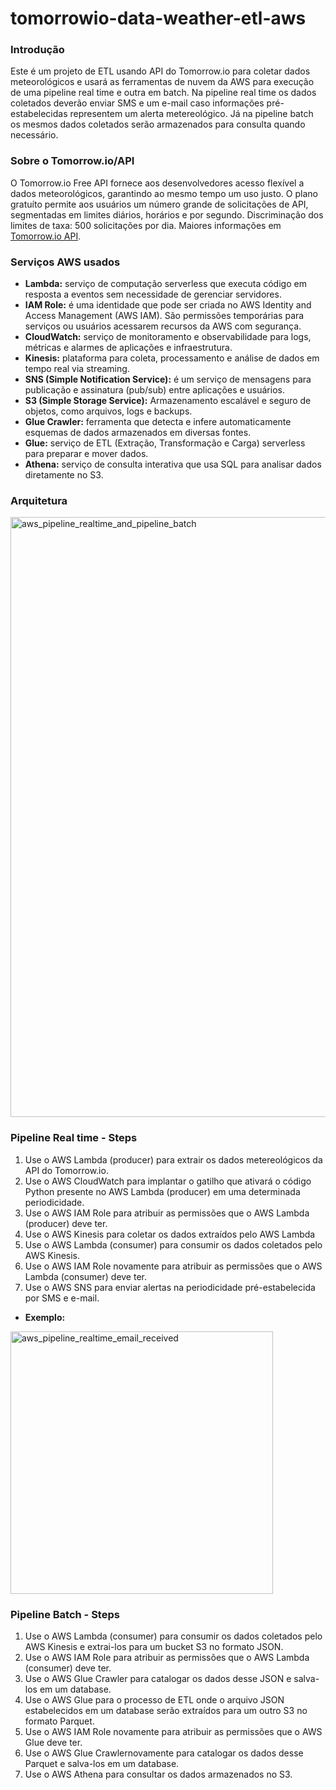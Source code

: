 # tomorrowio-data-weather-etl-aws

### Introdução

Este é um projeto de ETL usando API do Tomorrow.io para coletar dados meteorológicos e usará as ferramentas de nuvem da AWS para execução de uma pipeline real time e outra em batch. Na pipeline real time os dados coletados deverão enviar SMS e um e-mail caso informações pré-estabelecidas representem um alerta metereológico. Já na pipeline batch os mesmos dados coletados serão armazenados para consulta quando necessário. 

### Sobre o Tomorrow.io/API

O Tomorrow.io Free API fornece aos desenvolvedores acesso flexível a dados meteorológicos, garantindo ao mesmo tempo um uso justo. O plano gratuíto permite aos usuários um número grande de solicitações de API, segmentadas em limites diários, horários e por segundo. Discriminação dos limites de taxa: 500 solicitações por dia. Maiores informações em [Tomorrow.io API](https://docs.tomorrow.io/reference/welcome).

### Serviços AWS usados

- **Lambda:** serviço de computação serverless que executa código em resposta a eventos sem necessidade de gerenciar servidores.
- **IAM Role:** é uma identidade que pode ser criada no AWS Identity and Access Management (AWS IAM). São permissões temporárias para serviços ou usuários acessarem recursos da AWS com segurança.
- **CloudWatch:** serviço de monitoramento e observabilidade para logs, métricas e alarmes de aplicações e infraestrutura.
- **Kinesis:** plataforma para coleta, processamento e análise de dados em tempo real via streaming.
- **SNS (Simple Notification Service):** é um serviço de mensagens para publicação e assinatura (pub/sub) entre aplicações e usuários.
- **S3 (Simple Storage Service):** Armazenamento escalável e seguro de objetos, como arquivos, logs e backups.
- **Glue Crawler:** ferramenta que detecta e infere automaticamente esquemas de dados armazenados em diversas fontes.
- **Glue:** serviço de ETL (Extração, Transformação e Carga) serverless para preparar e mover dados.
- **Athena:** serviço de consulta interativa que usa SQL para analisar dados diretamente no S3.

### Arquitetura

<img width="960" alt="aws_pipeline_realtime_and_pipeline_batch" src="https://github.com/marcelodutra7/my-repository/blob/b64ad6cdd64dc31407b729a4d39a02d35d09e0e9/images/aws_pipeline_realtime_and_pipeline_batch.png">

### Pipeline Real time - Steps

1. Use o AWS Lambda (producer) para extrair os dados metereológicos da API do Tomorrow.io.
2. Use o AWS CloudWatch para implantar o gatilho que ativará o código Python presente no AWS Lambda (producer) em uma determinada periodicidade.
3. Use o AWS IAM Role para atribuir as permissões que o AWS Lambda (producer) deve ter.
4. Use o AWS Kinesis para coletar os dados extraídos pelo AWS Lambda
5. Use o AWS Lambda (consumer) para consumir os dados coletados pelo AWS Kinesis.
6. Use o AWS IAM Role novamente para atribuir as permissões que o AWS Lambda (consumer) deve ter.
7. Use o AWS SNS para enviar alertas na periodicidade pré-estabelecida por SMS e e-mail.

- **Exemplo:**

<img width="420" alt="aws_pipeline_realtime_email_received" src="https://github.com/marcelodutra7/my-repository/blob/a75038b0d67d9cec8e2a2caea4211a39db24db83/images/aws_pipeline_realtime_email_received.png">

### Pipeline Batch - Steps

1. Use o AWS Lambda (consumer) para consumir os dados coletados pelo AWS Kinesis e extrai-los para um bucket S3 no formato JSON.
2. Use o AWS IAM Role para atribuir as permissões que o AWS Lambda (consumer) deve ter.
3. Use o AWS Glue Crawler para catalogar os dados desse JSON e salva-los em um database.
4. Use o AWS Glue para o processo de ETL onde o arquivo JSON estabelecidos em um database serão extraídos para um outro S3 no formato Parquet.
5. Use o AWS IAM Role novamente para atribuir as permissões que o AWS Glue deve ter.
6. Use o AWS Glue Crawlernovamente para catalogar os dados desse Parquet e salva-los em um database.
7. Use o AWS Athena para consultar os dados armazenados no S3.
